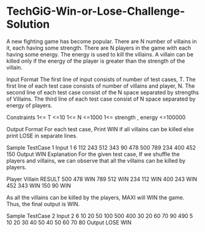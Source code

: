 # TechGiG-Win-or-Lose-Challenge-Solution
A new fighting game has become popular. There are N number of villains in it, each having some strength. There are N players in the game with each having some energy. The energy is used to kill the villains. A villain can be killed only if the energy of the player is greater than the strength of the villain. 

Input Format
The first line of input consists of number of test cases, T.
The first line of each test case consists of number of villains and player, N.
The second line of each test case consist of the N space separated by strengths of Villains.
The third line of each test case consist of N space separated by energy of players.



Constraints
1<= T <=10
1<= N <=1000
1<= strength , energy <=100000



Output Format
For each test case, Print WIN if all villains can be killed else print LOSE in separate lines.


Sample TestCase 1
Input
1
6
112 243 512 343 90 478
500 789 234 400 452 150
Output
WIN
Explanation
For the given test case, If we shuffle the players and villains, we can observe that all the villains can be killed by players.


Player	Villain	RESULT
500	478	WIN
789	512	WIN
234	112	WIN
400	243	WIN
452	343	WIN
150	90	WIN


As all the villains can be killed by the players, MAXI will WIN the game. Thus, the final output is WIN.

Sample TestCase 2
Input
2
6
10 20 50 100 500 400 
30 20 60 70 90 490 
5
10 20 30 40 50 
40 50 60 70 80 
Output
LOSE
WIN

